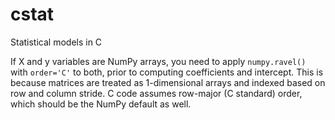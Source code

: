 # cstat
Statistical models in C

If X and y variables are NumPy arrays, you need to apply `numpy.ravel()` with `order='C'` to both, prior to computing coefficients and intercept. This is because matrices are treated as 1-dimensional arrays and indexed based on row and column stride. C code assumes row-major (C standard) order, which should be the NumPy default as well.
